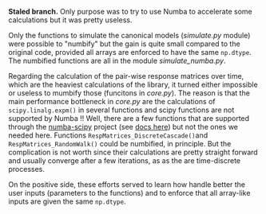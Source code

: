 **Staled branch.** Only purpose was to try to use Numba to accelerate some calculations but it was pretty useless. 

Only the functions to simulate the canonical models (*simulate.py* module) were possible to "numbify" but the gain is quite small compared to the original code, provided all arrays are enforced to have the same `np.dtype`. The numbified functions are all in the module *simulate_numba.py*.

Regarding the calculation of the pair-wise response matrices over time, which are the heaviest calculations of the library, it turned either impossible or useless to mumbify those (funcitons in *core.py*). The reason is that the main performance bottleneck in *core.py* are the calculations of `scipy.linalg.expm()` in several functions and scipy functions are not supported by Numba !! Well, there are a few functions that are supported through the [numba-scipy](https://github.com/numba/numba-scipy) project (see [docs here](https://numba-scipy.readthedocs.io/en/latest/index.html#)) but not the ones we needed here. Functions `RespMatrices_DiscreteCascade()`and `RespMatrices_RandomWalk()` could be numbified, in principle. But the complication is not worth since their calculations are pretty straight forward and usually converge after a few iterations, as as the are time-discrete processes.



On the positive side, these efforts served to learn how handle better the user inputs (parameters to the functions) and to enforce that all array-like inputs are given the same `np.dtype`.